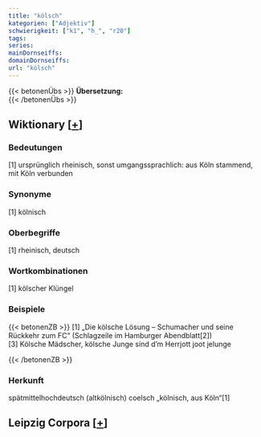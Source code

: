 ```yaml
---
title: "kölsch"
kategorien: ["Adjektiv"]
schwierigkeit: ["k1", "h_", "r20"]
tags:
series:
mainDornseiffs:
domainDornseiffs:
url: "kölsch"
---
```


{{< betonenÜbs >}}
**Übersetzung:**  
{{< /betonenÜbs >}}

## Wiktionary [[+](https://de.wiktionary.org/wiki/kölsch)]

### Bedeutungen
[1] ursprünglich rheinisch, sonst umgangssprachlich: aus Köln stammend, mit Köln verbunden  

### Synonyme
[1] kölnisch  

### Oberbegriffe
[1] rheinisch, deutsch  

### Wortkombinationen
[1] kölscher Klüngel  

### Beispiele
{{< betonenZB >}}
[1] „Die kölsche Lösung – Schumacher und seine Rückkehr zum FC“ (Schlagzeile im Hamburger Abendblatt[2])  
[3] Kölsche Mädscher, kölsche Junge sind d’m Herrjott joot jelunge  

{{< /betonenZB >}}
### Herkunft
spätmittelhochdeutsch (altkölnisch) coelsch „kölnisch, aus Köln“[1]  


## Leipzig Corpora [[+](https://corpora.uni-leipzig.de/en/res?word=kölsch&corpusId=deu_newscrawl-public_2018)]

